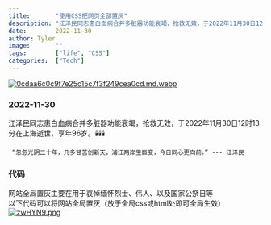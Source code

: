 ```yaml
---
title:       "使用CSS把网页全部置灰"
description: "江泽民同志患白血病合并多脏器功能衰竭，抢救无效，于2022年11月30日12时13分在上海逝世。"
date:        2022-11-30
author: Tyler
image:       ""
tags:        ["life", "CSS"]
categories:  ["Tech"]
---
```

[![0cdaa6c0c9f7e25c15c7f3f249cea0cd.md.webp](https://s1.imagehub.cc/images/2022/12/26/0cdaa6c0c9f7e25c15c7f3f249cea0cd.md.webp)](https://www.imagehub.cc/image/evKd0)

### 2022-11-30
江泽民同志患白血病合并多脏器功能衰竭，抢救无效，于2022年11月30日12时13分在上海逝世，享年96岁。🕯️🕯️🕯️

```
 “忽忽光阴二十年，几多甘苦创新天，浦江两岸生巨变，今日同心更向前。” --- 江泽民

```

### 代码
网站全局置灰主要在用于哀悼缅怀烈士、伟人、以及国家公祭日等  
以下代码可以将网站全局置灰（放于全局css或html处即可全局生效）
[![zwHYN9.png](https://s1.ax1x.com/2022/11/30/zwHYN9.png)](https://imgse.com/i/zwHYN9)
